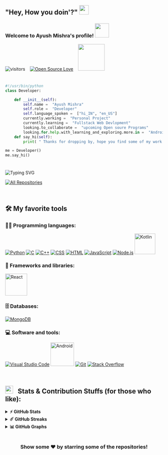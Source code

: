 ## "Hey, How you doin'?" <img src="https://emojis.slackmojis.com/emojis/images/1531849430/4246/blob-sunglasses.gif?1531849430" width="30"/>

<!-- --------------------------------------------------------------------------------------------------------------------------------------------------------------------- -->

<h3>
     Welcome to Ayush Mishra's profile!  <img src="https://github.com/TheDudeThatCode/TheDudeThatCode/blob/master/Assets/Developer.gif" width="45px">
</h3>

<!-- ---------------------------------------------------------------------------------------- -->

![visitors](https://visitor-badge.laobi.icu/badge?page_id=ayush-sleeping.ayush-sleeping)
&nbsp;&nbsp;  [![Open Source Love](https://badges.frapsoft.com/os/v1/open-source.svg?v=102)](https://github.com/ayush-sleeping)
&nbsp;&nbsp;    <a href="https://www.linkedin.com/in/ayush-b-m/">
<img src="https://img.shields.io/badge/linkedin-0A66C2?&style=for-the-badge&logo=linkedin&logoColor=white" width="85" > </a>
#

<!-- --------------------------------------------------------------------------------------------------------------------------------------------------------------------- -->

```python
#!/usr/bin/python
class Developer:

    def __init__(self):
        self.name =  "Ayush Mishra"
        self.role =  "Developer"
        self.language_spoken =  ["hi_IN", "en_US"]
        currently.working =  "Personal Project"
        currently.learning =  "Fullstack Web Devlopment"
        looking.to_collaborate =  "upcoming Open soure Programs"
        looking.for.help.with_learning_and_exploring.more.in =  "Android Devlopment"
    def say_hi(self):
        print( " Thanks for dropping by, hope you find some of my work interesting. " )

me = Developer()
me.say_hi()
```

<!-- --------------------------------------------------------------------------------------------------------------------------------------------------------------------- -->

#
![Typing SVG](https://readme-typing-svg.herokuapp.com?width=640&lines=Checkout+my+Projects......)
<p>
  <a href="https://github.com/ayush-sleeping?tab=repositories"><img alt="All Repositories" title="All Repositories" src="https://custom-icon-badges.herokuapp.com/badge/-All%20Repos-2962FF?style=for-the-badge&logoColor=white&logo=repo"/></a>
</p> <br>

<!-- --------------------------------------------------------------------------------------------------------------------------------------------------------------------- -->

## 🛠️ My favorite tools

### 👨‍💻 Programming languages:
<p>
<a href="#"><img alt="Python" src="https://img.shields.io/badge/Python-14354C.svg?logo=python&logoColor=white"></a>
<a href="#"><img alt="C" src="https://custom-icon-badges.herokuapp.com/badge/C-03599C.svg?logo=c-in-hexagon&logoColor=white"></a>
<a href="#"><img alt="C++" src="https://custom-icon-badges.herokuapp.com/badge/C++-9C033A.svg?logo=cpp2&logoColor=white"></a>
<a href="#"><img alt="CSS" src="https://img.shields.io/badge/CSS-1572B6.svg?logo=css3&logoColor=white"></a>
<a href="#"><img alt="HTML" src="https://img.shields.io/badge/HTML-E34F26.svg?logo=html5&logoColor=white"></a>
<a href="#"><img alt="JavaScript" src="https://img.shields.io/badge/JavaScript-F7DF1E.svg?logo=javascript&logoColor=black"></a>
<a href="#"><img alt="Node.js" src="https://img.shields.io/badge/Node.js-43853D.svg?logo=node.js&logoColor=white"></a>
<a href="#"><img alt="Kotlin" src="https://img.shields.io/badge/Kotlin-0095D5?&style=for-the-badge&logo=kotlin&logoColor=white" width="66" ></a>
</p>

<!-- ---------------------------------------------------------------------------------------- -->

### 🧰 Frameworks and libraries:
<p>
<a href="#"><img alt="React" src="https://img.shields.io/badge/React-20232a.svg?logo=react&logoColor=%2361DAFB" width="70" ></a>
</p>

<!-- ---------------------------------------------------------------------------------------- -->

### 🗄️ Databases: 
<p>
<a href="#"><img alt="MongoDB" src ="https://img.shields.io/badge/MongoDB-4ea94b.svg?logo=mongodb&logoColor=white"></a>
</p>

<!-- ---------------------------------------------------------------------------------------- -->

### 💻 Software and tools:
<p>
<a href="#"><img alt="Visual Studio Code" src="https://img.shields.io/badge/Visual%20Studio%20Code-0078d7.svg?logo=visual-studio-code&logoColor=white"></a>
<a href="#"><img alt="Android" src="https://img.shields.io/badge/Android-3DDC84?style=for-the-badge&logo=android&logoColor=white" width="75" ></a>
<a href="#"><img alt="Git" src="https://img.shields.io/badge/Git-F05033.svg?logo=git&logoColor=white"></a>
<a href="#"><img alt="Stack Overflow" src="https://img.shields.io/badge/-Stack%20Overflow-FE7A16?logo=stack-overflow&logoColor=white"></a>

</p>
<br />

<!-- --------------------------------------------------------------------------------------------------------------------------------------------------------------------- -->

## <img src='https://media1.giphy.com/media/du3J3cXyzhj75IOgvA/giphy.gif?cid=ecf05e47x2g034i9pzwtzzsd3xgg2w9nr94t4tflbbgo3008&rid=giphy.gif' width='25px'>  &nbsp;  Stats & Contribution Stuffs (for those who like):

<!-- ---------------------------------------------------------------------------------------- -->

<details>
  <summary><b>⚡ GitHub Stats</b></summary>
     <br />
     <div>
     <a href="https://github.com/anuraghazra/github-readme-stats" title="Go to Source">
      <img height="165em" src="https://github-readme-stats.vercel.app/api?username=ayush-sleeping&show_icons=true&theme=react&border_color=61dafb&hide_border=true" />
    </a>
     <a href="https://github.com/anuraghazra/github-readme-stats">
      <img height="165em" src="https://github-readme-stats.vercel.app/api/top-langs/?username=ayush-sleeping&hide=c%23,powershell,Mathematica,Ruby,Objective-C,Objective-C%2b%2b,Cuda&title_color=61dafb&text_color=ffffff&icon_color=61dafb&bg_color=20232a&langs_count=8&layout=compact&border_color=61dafb&hide_border=true" />
    </a>
</div>
     </details>
     
<!-- ---------------------------------------------------------------------------------------- -->

<details>	
  <summary><b>☄️ GitHub Streaks</b></summary>
     <br />
     <div>
     <a href="https://github.com/denvercoder1/github-readme-streak-stats" title="Go to Source">
     <img height="180em" src="https://github-readme-streak-stats.herokuapp.com/?user=ayush-sleeping&theme=react&border=61dafb&hide_border=true" />
    </a>
     </div>
</details>

<!-- ---------------------------------------------------------------------------------------- -->

<details>
     <summary><b>📊 GitHub Graphs </b></summary>
     <br />
     <div>
          <img src="https://activity-graph.herokuapp.com/graph?username=ayush-sleeping&theme=react-dark&bg_color=20232a&hide_border=true" width="100%"/>
     </div>
</details>

<!-- --------------------------------------------------------------------------------------------------------------------------------------------------------------------- -->

<br>

<div align="center">

### Show some ❤️ by starring some of the repositories!

</div>
